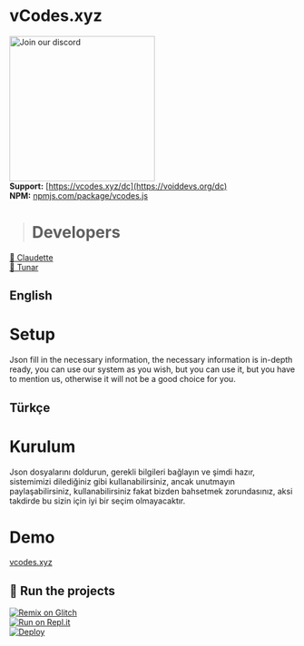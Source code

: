 # vCodes.xyz
<a href="https://vcodes.xyz/dc" target="_blank"><img src="https://img.devsforum.net/tr/img/h1Z2X3.png" alt="Join our discord" width="256"></a><br>
**Support:** [https://vcodes.xyz/dc](https://voiddevs.org/dc) <br>
**NPM:** [npmjs.com/package/vcodes.js](https://www.npmjs.com/package/vcodes.js)<br>

> # Developers
<a href="https://github.com/iClaudette">👤 Claudette</a><br>
<a href="https://github.com/tunarjs">👤 Tunar</a>


## English
# Setup
<a>Json fill in the necessary information, the necessary information is in-depth ready, you can use our system as you wish, but you can use it, but you have to mention us, otherwise it will not be a good choice for you.</a>
## Türkçe
# Kurulum
<a>Json dosyalarını doldurun, gerekli bilgileri bağlayın ve şimdi hazır, sistemimizi dilediğiniz gibi kullanabilirsiniz, ancak unutmayın paylaşabilirsiniz, kullanabilirsiniz fakat bizden bahsetmek zorundasınız, aksi takdirde bu sizin için iyi bir seçim olmayacaktır.</a>


# Demo
<a href="https://vcodes.xyz">vcodes.xyz</a>

## 💨 Run the projects
[![Remix on Glitch](https://cdn.glitch.com/2703baf2-b643-4da7-ab91-7ee2a2d00b5b%2Fremix-button.svg)](https://glitch.com/edit/#!/import/github/vcodes-xyz/bot-list)<br>
[![Run on Repl.it](https://repl.it/badge/github/SudhanPlayz/Discord-MusicBot)](https://repl.it/github/vcodes-xyz/bot-list)<br>
[![Deploy](https://www.herokucdn.com/deploy/button.svg)](https://heroku.com/deploy?template=https://github.com/vcodes-xyz/bot-list)
